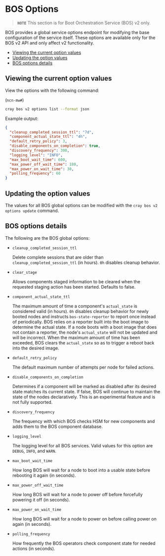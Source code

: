 # BOS Options

> **`NOTE`** This section is for Boot Orchestration Service \(BOS\) v2 only.

BOS provides a global service options endpoint for modifying the base configuration of the service itself. These options are available only for the BOS v2 API and only affect v2 functionality.

* [Viewing the current option values](#viewing-the-current-option-values)
* [Updating the option values](#updating-the-option-values)
* [BOS options details](#bos-options-details)

## Viewing the current option values

View the options with the following command:

(`ncn-mw#`)

```bash
cray bos v2 options list --format json
```

Example output:

```json
{
  "cleanup_completed_session_ttl": "7d",
  "component_actual_state_ttl": "4h",
  "default_retry_policy": 3,
  "disable_components_on_completion": true,
  "discovery_frequency": 300,
  "logging_level": "INFO",
  "max_boot_wait_time": 600,
  "max_power_off_wait_time": 180,
  "max_power_on_wait_time": 30,
  "polling_frequency": 60
}
```

## Updating the option values

The values for all BOS global options can be modified with the `cray bos v2 options update` command.

## BOS options details

The following are the BOS global options:

* `cleanup_completed_session_ttl`

    Delete complete sessions that are older than `cleanup_completed_session_ttl` (in hours). `0h` disables cleanup behavior.

* `clear_stage`

    Allows components staged information to be cleared when the requested staging action has been started. Defaults to false.

* `component_actual_state_ttl`

    The maximum amount of time a component's `actual_state` is considered valid (in hours).
    `0h` disables cleanup behavior for newly booted nodes and instructs `bos-state-reporter` to report once instead of periodically.
    BOS relies on a reporter built into the boot image to determine the actual state.
    If a node boots with a boot image that does not contain a reporter, the node's `actual_state` will not be updated and will be incorrect.
    When the maximum amount of time has been exceeded, BOS clears the `actual_state` so as to trigger a reboot back into the desired image.

* `default_retry_policy`

    The default maximum number of attempts per node for failed actions.

* `disable_components_on_completion`

    Determines if a component will be marked as disabled after its desired state matches its current state.
    If false, BOS will continue to maintain the state of the nodes declaratively.
    This is an experimental feature and is not fully supported.

* `discovery_frequency`

    The frequency with which BOS checks HSM for new components and adds them to the BOS component database.

* `logging_level`

    The logging level for all BOS services. Valid values for this option are `DEBUG`, `INFO`, and `WARN`.

* `max_boot_wait_time`

    How long BOS will wait for a node to boot into a usable state before rebooting it again (in seconds).

* `max_power_off_wait_time`

    How long BOS will wait for a node to power off before forcefully powering it off (in seconds).

* `max_power_on_wait_time`

    How long BOS will wait for a node to power on before calling power on again (in seconds).

* `polling_frequency`

    How frequently the BOS operators check component state for needed actions (in seconds).
